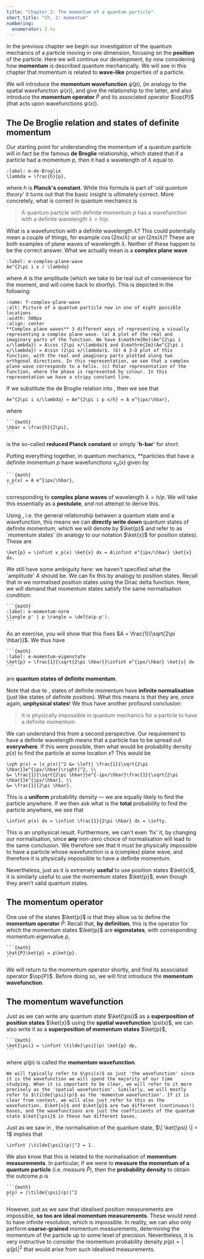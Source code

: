 ```yaml
---
title: "Chapter 2: The momentum of a quantum particle" 
short_title: "Ch. 2: momentum"
numbering:
  enumerator: 2.%s
---
```


In the previous chapter we begin our investigation of the quantum mechanics of a particle moving in one dimension, focusing on the **position** of the particle. Here we will continue our development, by now considering how **momentum** is described quantum mechanically. We will see in this chapter that momentum is related to **wave-like** properties of a particle. 

We will introduce the **momentum wavefunction** $\tilde{\psi}(p)$, (in analogy to the spatial wavefunction $\psi(x)$), and give the relationship to the latter, and also introduce the **momentum operator** $\hat{P}$ and its associated operator $\op{P}$ (that acts upon wavefunctions $\psi(x)$). 

## The De Broglie relation and states of definite momentum

Our starting point for understanding the momentum of a quantum particle will in fact be the famous **de Broglie** relationship, which stated that if a particle had a momentum $p$, then it had a wavelength of $\lambda$ equal to
```{math}
:label: e-de-Broglie
\lambda = \frac{h}{p},
```
where $h$ is **Planck's constant**. While this formula is part of '*old quantum theory*' it turns out that the basic insight is ultimately correct. More concretely, what is correct in quantum mechanics is 
>  A quantum particle with definite momentum $p$ has a wavefunction with a definite wavelength $\lambda = h/p$. 

What is a wavefunction with a definite wavelength $\lambda$? This could potentially mean a couple of things, for example $\cos(2\pi x/\lambda)$ or $\sin(2\pi x/\lambda)$? These are both examples of plane waves of wavelength $\lambda$. Neither of these happen to be the correct answer. What we actually mean is a **complex plane wave** 
```{math}
:label: e-complex-plane-wave
Ae^{2\pi i x / \lambda}
``` 
where $A$ is the amplitude (which we take to be real out of convenience for the moment, and will come back to shortly). This is depicted in the following:
```{figure} ./Pictures/complex-circ.svg
:name: f-complex-plane-wave
:alt: Picture of a quantum particle now in one of eight possible locations
:width: 500px
:align: center
**Complex plane waves** 3 different ways of representing a visually representing a complex plane wave. (a) A plot of the real and imaginary parts of the function. We have $\mathrm{Re}(Ae^{2\pi i x/\lambda}) = A\cos (2\pi x/\lambda)$ and $\mathrm{Im}(Ae^{2\pi i x/\lambda}) = A\sin (2\pi x/\lambda)$. (b) A 3-D plot of this function, with the real and imaginary parts plotted along two orthgonal directions. In this representation, we see that a complex plane wave corresponds to a helix. (c) Polar representation of the function, where the phase is represented by colour. In this representation we have a stripy constant line. 
```

If we substitute the de Broglie relation [](#e-de-Broglie) into [](#e-complex-plane-wave), then we see that
```{math}
Ae^{2\pi i x/\lambda} = Ae^{2\pi i p x/h} = A e^{ipx/\hbar},
```
where
````{card}
```{math}
\hbar = \frac{h}{2\pi},
```
````
is the so-called **reduced Planck constant** or simply '**h-bar**' for short. 

Putting everything together, in quantum mechanics, **particles that have a definite momentum $p$ have wavefunctions $v_p(x)$ given by
````{card}
```{math}
v_p(x) = A e^{ipx/\hbar},
```
````
corresponding to **complex plane waves** of wavelength $\lambda = h/p$. We will take this essentially as a **postulate**, and not attempt to derive this. 

Using [](#e-general-quantum-state), i.e. the general relationship between a quantum state and a wavefunction, this means we can **directly write down** quantum states of definite momentum, which we will denote by $\ket{p}$ and refer to as `momentum states' (in analogy to our notation $\ket{x}$ for position states). These are
```{math}
\ket{p} = \infint v_p(x) \ket{x} dx = A\infint e^{ipx/\hbar} \ket{x} dx.
```
We still have some ambiguity here: we haven't specified what the `amplitude' $A$ should be. We can fix this by analogy to position states. Recall that in [](#e-position-norm) we normalised position states using the Dirac delta function. Here, we will demand that momentum states satisfy the same normalisation condition:
````{card}
```{math}
:label: e-momentum-norm
\langle p' | p \rangle = \delta(p-p').
```
````
As an exercise, you will show that this fixes $A = \frac{1}{\sqrt{2\pi \hbar}}$. We thus have
````{card}
```{math}
:label: e-momentum-eigenstate
\ket{p} = \frac{1}{\sqrt{2\pi \hbar}}\infint e^{ipx/\hbar} \ket{x} dx
```
````
are **quantum states of definite momentum**. 

Note that due to [](#e-momentum-norm), states of definite momentum have **infinite normalisation** (just like states of definite position). What this means is that they are, once again, **unphysical states**! We thus have another profound conclusion:
> It is physically impossible in quantum mechanics for a particle to have a definite momentum.

We can understand this from a second perspective. Our requirement to have a definite wavelength means that a particle has to be spread out **everywhere**. If this were possible, then what would be probability density $p(x)$ to find the particle at some location $x$? This would be
```{math}
\vph p(x) = |v_p(x)|^2 &= \left| \frac{1}{\sqrt{2\pi \hbar}}e^{ipx/\hbar}\right|^2, \\
&= \frac{1}{\sqrt{2\pi \hbar}}e^{-ipx/\hbar}\frac{1}{\sqrt{2\pi \hbar}}e^{ipx/\hbar}, \\
&= \frac{1}{2\pi \hbar}.
```
This is a **uniform** probability density — we are equally likely to find the particle anywhere. If we then ask what is the **total** probability to find the particle anywhere, we see that
```{math}
\infint p(x) dx = \infint \frac{1}{2\pi \hbar} dx = \infty. 
```
This is an unphysical result. Furthermore, we can't even 'fix' it, by changing our normalisation, since **any** non-zero choice of normalisation will lead to the same conclusion. We therefore see that it must be physically impossible to have a particle whose wavefunction is a (complex) plane wave, and therefore it is physically impossible to have a definite momentum. 

Nevertheless, just as it is extremely **useful** to use position states $\ket{x}$, it is similarly useful to use the momentum states $\ket{p}$, even though they aren't valid quantum states. 

## The momentum operator

One use of the states $\ket{p}$ is that they allow us to define the **momentum operator** $\hat{P}$. Recall that, **by definition**, this is the operator for which the momentum states $\ket{p}$ are **eigenstates**, with corresponding momentum eigenvalue $p$, 
````{card}
```{math}
\hat{P}\ket{p} = p\ket{p}.
```
````
We will return to the momentum operator shortly, and find its associated operator $\op{P}$. Before doing so, we will first introduce the **momentum wavefunction**.

## The momentum wavefunction

Just as we can write any quantum state $\ket{\psi}$ as a **superposition of position states** $\ket{x}$ using the **spatial wavefunction** \psi(x)$, we can also write it as a **superposition of momentum states** $\ket{p}$, 
````{card}
```{math}
\ket{\psi} = \infint \tilde{\psi}(p) \ket{p} dp,
```
````
where $\tilde{\psi}(p)$ is called the **momentum wavefunction**. 
```{aside}
We will typically refer to $\psi(x)$ as just 'the wavefunction' since it is the wavefunction we will spend the majority of our time studying. When it is important to be clear, we will refer to it more precisely as the 'spatial wavefunction'. Similarly, we will mostly refer to $\tilde{\psi}(p)$ as the 'momentum wavefunction'. If it is clear from context, we will also just refer to this as the wavefunction. $\ket{x}$ and $\ket{p}$ are two different (continuous!) bases, and the wavefunctions are just the coefficients of the quantum state $\ket{\psi}$ in these two different bases. 
```
Just as we saw in [](#e-norm-wavefunction), the normalisation of the quantum state, $\| \ket{\psi} \| = 1$ implies that
```{math}
\infint |\tilde{\psi}(p)|^2 = 1.
```
We also know that this is related to the normalisation of **momentum measurements**. In particular, if we were to **measure the momentum of a quantum particle** (i.e. measure $\hat{P}$), then the **probability density** to obtain the outcome $p$ is
````{card}
```{math}
p(p) = |\tilde{\psi}(p)|^2
```
````
However, just as we saw that idealised position measurements are impossible, **so too are ideal momentum measurements**. These would need to have infinite resolution, which is impossible. In reality, we can also only perform **coarse-grained** momentum measurements, determining the momentum of the particle up to some level of precision. Nevertheless, it is very instructive to consider the momentum probability density $p(p) = |\tilde{\psi}(p)|^2$ that would arise from such idealised measurements. 